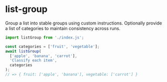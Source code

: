 # list-group

Group a list into stable groups using custom instructions. Optionally
provide a list of categories to maintain consistency across runs.

```javascript
import listGroup from './index.js';

const categories = ['fruit', 'vegetable'];
await listGroup(
  ['apple', 'banana', 'carrot'],
  'Classify each item',
  categories
);
// => { fruit: ['apple', 'banana'], vegetable: ['carrot'] }
```
